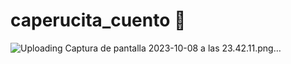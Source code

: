 # caperucita_cuento :page_facing_up:
![Uploading Captura de pantalla 2023-10-08 a las 23.42.11.png…]()
